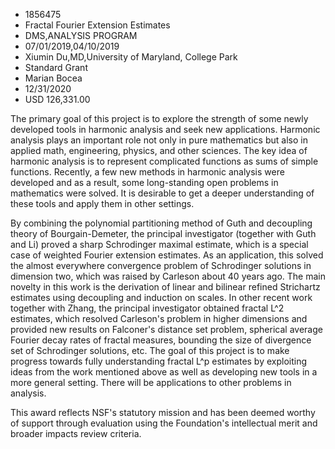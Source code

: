 
* 1856475
* Fractal Fourier Extension Estimates
* DMS,ANALYSIS PROGRAM
* 07/01/2019,04/10/2019
* Xiumin Du,MD,University of Maryland, College Park
* Standard Grant
* Marian Bocea
* 12/31/2020
* USD 126,331.00

The primary goal of this project is to explore the strength of some newly
developed tools in harmonic analysis and seek new applications. Harmonic
analysis plays an important role not only in pure mathematics but also in
applied math, engineering, physics, and other sciences. The key idea of harmonic
analysis is to represent complicated functions as sums of simple functions.
Recently, a few new methods in harmonic analysis were developed and as a result,
some long-standing open problems in mathematics were solved. It is desirable to
get a deeper understanding of these tools and apply them in other settings.

By combining the polynomial partitioning method of Guth and decoupling theory of
Bourgain-Demeter, the principal investigator (together with Guth and Li) proved
a sharp Schrodinger maximal estimate, which is a special case of weighted
Fourier extension estimates. As an application, this solved the almost
everywhere convergence problem of Schrodinger solutions in dimension two, which
was raised by Carleson about 40 years ago. The main novelty in this work is the
derivation of linear and bilinear refined Strichartz estimates using decoupling
and induction on scales. In other recent work together with Zhang, the principal
investigator obtained fractal L^2 estimates, which resolved Carleson's problem
in higher dimensions and provided new results on Falconer's distance set
problem, spherical average Fourier decay rates of fractal measures, bounding the
size of divergence set of Schrodinger solutions, etc. The goal of this project
is to make progress towards fully understanding fractal L^p estimates by
exploiting ideas from the work mentioned above as well as developing new tools
in a more general setting. There will be applications to other problems in
analysis.

This award reflects NSF's statutory mission and has been deemed worthy of
support through evaluation using the Foundation's intellectual merit and broader
impacts review criteria.
